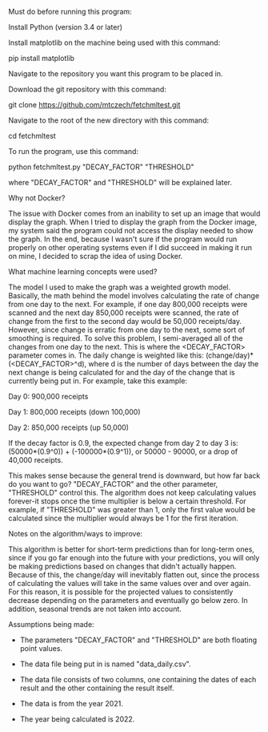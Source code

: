 Must do before running this program:

Install Python (version 3.4 or later)

Install matplotlib on the machine being used with this command:

pip install matplotlib

Navigate to the repository you want this program to be placed in.

Download the git repository with this command:

git clone https://github.com/mtczech/fetchmltest.git

Navigate to the root of the new directory with this command:

cd fetchmltest

To run the program, use this command:

python fetchmltest.py "DECAY_FACTOR" "THRESHOLD"

where "DECAY_FACTOR" and "THRESHOLD" will be explained later.

Why not Docker?

The issue with Docker comes from an inability to set up an image that would display the graph. When I tried to display the graph from the Docker image, my system said the program could not access the display needed to show the graph. In the end, because I wasn't sure if the program would run properly on other operating systems even if I did succeed in making it run on mine, I decided to scrap the idea of using Docker.

What machine learning concepts were used?

The model I used to make the graph was a weighted growth model. Basically, the math
behind the model involves calculating the rate of change from one day to the next. For example,
if one day 800,000 receipts were scanned and the next day 850,000 receipts were scanned, the rate of 
change from the first to the second day would be 50,000 receipts/day. However, since change is erratic
from one day to the next, some sort of smoothing is required. To solve this problem, I semi-averaged 
all of the changes from one day to the next. This is where the <DECAY_FACTOR> parameter comes in. 
The daily change is weighted like this: (change/day)*(<DECAY_FACTOR>^d), where d is the number of days
between the day the next change is being calculated for and the day of the change that is currently
being put in. For example, take this example:

Day 0: 900,000 receipts

Day 1: 800,000 receipts (down 100,000)

Day 2: 850,000 receipts (up 50,000)

If the decay factor is 0.9, the expected change from day 2 to day 3 is:
(50000*(0.9^0)) + (-100000*(0.9^1)), or 50000 - 90000, or a drop of 40,000 receipts.

This makes sense because the general trend is downward, but how far back do you want to go?
"DECAY_FACTOR" and the other parameter, "THRESHOLD" control this. The algorithm does not keep
calculating values forever-it stops once the time multiplier is below a certain threshold.
For example, if "THRESHOLD" was greater than 1, only the first value would be calculated
since the multiplier would always be 1 for the first iteration.

Notes on the algorithm/ways to improve:

This algorithm is better for short-term predictions than for long-term ones, since 
if you go far enough into the future with your predictions, you will only be making 
predictions based on changes that didn't actually happen. Because of this, the change/day
will inevitably flatten out, since the process of calculating the values will take in the
same values over and over again. For this reason, it is possible for the projected values to consistently decrease depending on the parameters and eventually go below zero. In addition, seasonal trends are not taken into account.

Assumptions being made:

* The parameters "DECAY_FACTOR" and "THRESHOLD" are both floating point values.

* The data file being put in is named "data_daily.csv".

* The data file consists of two columns, one containing the dates of each result and the
other containing the result itself.

* The data is from the year 2021.

* The year being calculated is 2022.

